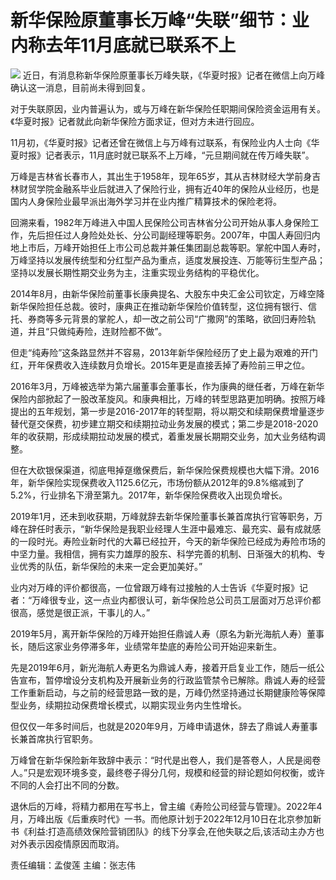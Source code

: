 # 新华保险原董事长万峰“失联”细节：业内称去年11月底就已联系不上

![](https://inews.gtimg.com/newsapp_bt/0/15613515700/1000)
近日，有消息称新华保险原董事长万峰失联，《华夏时报》记者在微信上向万峰确认这一消息，目前尚未得到回复。

对于失联原因，业内普遍认为，或与万峰在新华保险任职期间保险资金运用有关。《华夏时报》记者就此向新华保险方面求证，但对方未进行回应。

11月初，《华夏时报》记者还曾在微信上与万峰有过联系，有保险业内人士向《华夏时报》记者表示，11月底时就已联系不上万峰，“元旦期间就在传万峰失联”。

万峰是吉林省长春市人，其出生于1958年，现年65岁，其从吉林财经大学前身吉林财贸学院金融系毕业后就进入了保险行业，拥有近40年的保险从业经历，也是国内人身保险业最早派出海外学习并在业内推广精算技术的保险老将。

回溯来看，1982年万峰进入中国人民保险公司吉林省分公司开始从事人身保险工作，先后担任过人身险处处长、分公司副经理等职务。2007年，中国人寿回归内地上市后，万峰开始担任上市公司总裁并兼任集团副总裁等职。掌舵中国人寿时，万峰坚持以发展传统型和分红型产品为重点，适度发展投连、万能等衍生型产品；坚持以发展长期性期交业务为主，注重实现业务结构的平稳优化。

2014年8月，由新华保险前董事长康典提名、大股东中央汇金公司钦定，万峰空降新华保险担任总裁。彼时，康典正在推动新华保险价值转型，这位拥有银行、信托、券商等多元背景的掌舵人，却一改之前公司“广撒网”的策略，欲回归寿险轨道，并且“只做纯寿险，连财险都不做”。

但走“纯寿险”这条路显然并不容易，2013年新华保险经历了史上最为艰难的开门红，开年保费收入连续数月负增长。2015年更是直接丢掉了寿险前三甲之位。

2016年3月，万峰被选举为第六届董事会董事长，作为康典的继任者，万峰在新华保险内部掀起了一股改革旋风。和康典相比，万峰的转型思路更加明确。按照万峰提出的五年规划，第一步是2016-2017年的转型期，将以期交和续期保费增量逐步替代趸交保费，初步建立期交和续期拉动业务发展的模式；第二步是2018-2020年的收获期，形成续期拉动发展的模式，着重发展长期期交业务，加大业务结构调整。

但在大砍银保渠道，彻底甩掉趸缴保费后，新华保险保费规模也大幅下滑。2016年，新华保险实现保费收入1125.6亿元，市场份额从2012年的9.8%缩减到了5.2%，行业排名下滑至第九。2017年，新华保险保费收入出现负增长。

2019年1月，还未到收获期，万峰就辞去新华保险董事长兼首席执行官等职务，万峰在辞任时表示，“新华保险是我职业经理人生涯中最难忘、最充实、最有成就感的一段时光。寿险业新时代的大幕已经拉开，今天的新华保险已经成为寿险市场的中坚力量。我相信，拥有实力雄厚的股东、科学完善的机制、日渐强大的机构、专业优秀的队伍，新华保险的未来一定会更加美好。”

业内对万峰的评价都很高，一位曾跟万峰有过接触的人士告诉《华夏时报》记者：“万峰很专业，这一点业内都很认可，新华保险总公司员工层面对万总评价都很高，感觉是很正派，干事儿的人。”

2019年5月，离开新华保险的万峰开始担任鼎诚人寿（原名为新光海航人寿）董事长，随后这家业务停滞多年，业绩常年垫底的寿险公司开始迎来新生。

先是2019年6月，新光海航人寿更名为鼎诚人寿，接着开启复业工作，随后一纸公告宣布，暂停增设分支机构及开展新业务的行政监管禁令已解除。鼎诚人寿的经营工作重新启动，与之前的经营思路一致的是，万峰仍然坚持通过长期健康险等保障型业务，续期拉动保费增长模式，以期实现业务内生性增长。

但仅仅一年多时间后，也就是2020年9月，万峰申请退休，辞去了鼎诚人寿董事长兼首席执行官职务。

万峰曾在新华保险新年致辞中表示：“时代是出卷人，我们是答卷人，人民是阅卷人。”只是宏观环境多变，最终卷子得分几何，规模和经营的辩论题如何权衡，或许不同的人会打出不同的分数。

退休后的万峰，将精力都用在写书上，曾主编《寿险公司经营与管理》。2022年4月，万峰出版《后重疾时代》一书。而他原计划于2022年12月10日在北京参加新书《利益:打造高绩效保险营销团队》的线下分享会,在他失联之后,该活动主办方也对外表示因疫情原因而取消。

责任编辑：孟俊莲 主编：张志伟

